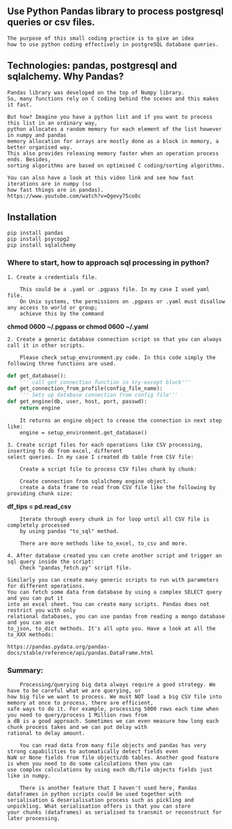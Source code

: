 ## Use Python Pandas library to process postgresql queries or csv files.

    The purpose of this small coding practice is to give an idea 
    how to use python coding effectively in postgreSQL database queries.


## Technologies: pandas, postgresql and sqlalchemy. Why Pandas?

    Pandas library was developed on the top of Numpy library. 
    So, many functions rely on C coding behind the scenes and this makes it fast. 
    
    But how? Imagine you have a python list and if you want to process this list in an ordinary way, 
    python allocates a random memory for each element of the list however in numpy and pandas 
    memory allocation for arrays are mostly done as a block in memory, a better organised way. 
    This also provides releasing memory faster when an operation process ends. Besides, 
    sorting algorithms are based on optimised C coding/sorting algorithms.

    You can also have a look at this video link and see how fast iterations are in numpy (so
    how fast things are in pandas).
    https://www.youtube.com/watch?v=Qgevy75co8c


## Installation

    pip install pandas
    pip install psycopg2
    pip install sqlalchemy


### Where to start, how to approach sql processing in python?

    1. Create a credentials file.

        This could be a .yaml or .pgpass file. In my case I used yaml file.
        On Unix systems, the permissions on .pgpass or .yaml must disallow any access to world or group; 
        achieve this by the command 
**chmod 0600 ~/.pgpass  or  chmod 0600 ~/.yaml**

    2. Create a generic database connection script so that you can always call it in other scripts.

        Please check setup_environment.py code. In this code simply the following three functions are used.

```python
def get_database():
    ''' call get_connection function in try-except block'''
def get_connection_from_profile(config_file_name):
    ''' Sets up database connection from config file'''
def get_engine(db, user, host, port, passwd):
    return engine
```

        It returns an engine object to crease the connection in next step like:
        engine = setup_environment.get_database()

    3. Create script files for each operations like CSV processing, inserting to db from excel, different
    select queries. In my case I created db table from CSV file:

        Create a script file to process CSV files chunk by chunk:
        
        Create connection from sqlalchemy engine object.
        create a data frame to read from CSV file like the following by providing chunk size:

**df_tips = pd.read_csv**

        Iterate through every chunk in for loop until all CSV file is completely processed 
        by using pandas "to_sql" method.

        There are more methods like to_excel, to_csv and more.

    4. After database created you can crete another script and trigger an sql query inside the script:
        Check "pandas_fetch.py" script file.

    Similarly you can create many generic scripts to run with parameters for different operations.
    You can fetch some data from database by using a complex SELECT query and you can put it
    into an excel sheet. You can create many scripts. Pandas does not restrict you with only
    relational databases, you can use pandas from reading a mongo database and you can use
    to_json, to_dict methods. It's all upto you. Have a look at all the to_XXX methods:

    https://pandas.pydata.org/pandas-docs/stable/reference/api/pandas.DataFrame.html


### Summary:

        Processing/querying big data always require a good strategy. We have to be careful what we are querying, or
    how big file we want to process. We must NOT load a big CSV file into memory at once to process, there are efficient, 
    safe ways to do it. For example, processing 5000 rows each time when you need to query/process 1 Million rows from
    a dB is a good approach. Sometimes we can even measure how long each chunk process takes and we can put delay with 
    rational to delay amount.
        
        You can read data from many file objects and pandas has very strong capabilities to automatically detect fields even 
    NaN or None fields from file objects/db tables. Another good feature is when you need to do some calculations then you can 
    use complex calculations by using each db/file objects fields just like in numpy.

        There is another feature that I haven't used here, Pandas dataframes in python scripts could be used together with 
    serialisation & deserialisation process such as pickling and unpickling. What serialisation offers is that you can store 
    your chunks (dataframes) as serialised to transmit or reconstruct for later processing.




